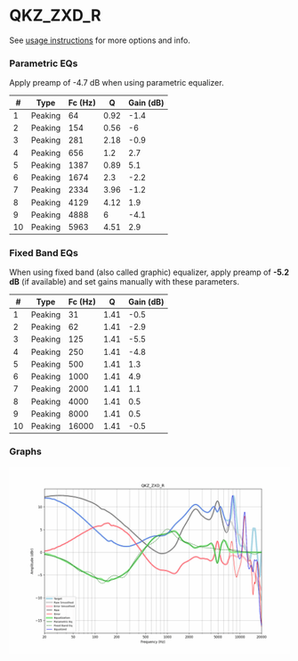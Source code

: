 # QKZ_ZXD_R
See [usage instructions](https://github.com/jaakkopasanen/AutoEq#usage) for more options and info.

### Parametric EQs
Apply preamp of -4.7 dB when using parametric equalizer.

|   # | Type    |   Fc (Hz) |    Q |   Gain (dB) |
|-----|---------|-----------|------|-------------|
|   1 | Peaking |        64 | 0.92 |        -1.4 |
|   2 | Peaking |       154 | 0.56 |        -6   |
|   3 | Peaking |       281 | 2.18 |        -0.9 |
|   4 | Peaking |       656 | 1.2  |         2.7 |
|   5 | Peaking |      1387 | 0.89 |         5.1 |
|   6 | Peaking |      1674 | 2.3  |        -2.2 |
|   7 | Peaking |      2334 | 3.96 |        -1.2 |
|   8 | Peaking |      4129 | 4.12 |         1.9 |
|   9 | Peaking |      4888 | 6    |        -4.1 |
|  10 | Peaking |      5963 | 4.51 |         2.9 |

### Fixed Band EQs
When using fixed band (also called graphic) equalizer, apply preamp of **-5.2 dB** (if available) and set gains manually with these parameters.

|   # | Type    |   Fc (Hz) |    Q |   Gain (dB) |
|-----|---------|-----------|------|-------------|
|   1 | Peaking |        31 | 1.41 |        -0.5 |
|   2 | Peaking |        62 | 1.41 |        -2.9 |
|   3 | Peaking |       125 | 1.41 |        -5.5 |
|   4 | Peaking |       250 | 1.41 |        -4.8 |
|   5 | Peaking |       500 | 1.41 |         1.3 |
|   6 | Peaking |      1000 | 1.41 |         4.9 |
|   7 | Peaking |      2000 | 1.41 |         1.1 |
|   8 | Peaking |      4000 | 1.41 |         0.5 |
|   9 | Peaking |      8000 | 1.41 |         0.5 |
|  10 | Peaking |     16000 | 1.41 |        -0.5 |

### Graphs
![](./QKZ_ZXD_R.png)

